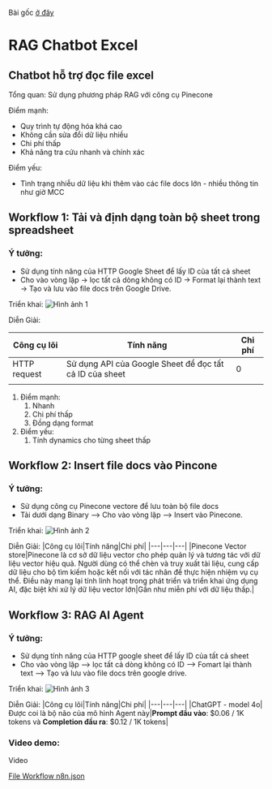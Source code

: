 Bài gốc [ở đây](https://shrub-midnight-a8f.notion.site/RAG-Chatbot-Excel-17e527e535d9808b827ff0c4c77fb976)

# RAG Chatbot Excel

## Chatbot hỗ trợ đọc file excel

Tổng quan: Sử dụng phương pháp RAG với công cụ Pinecone

Điểm mạnh: 

- Quy trình tự động hóa khá cao
- Không cần sửa đổi dữ liệu nhiều
- Chi phí thấp
- Khả năng tra cứu nhanh và chính xác

Điểm yếu:

- Tình trạng nhiễu dữ liệu khi thêm vào các file docs lớn - nhiều thông tin như giờ MCC

## Workflow 1: Tải và định dạng toàn bộ sheet trong spreadsheet

### Ý tưởng:

- Sử dụng tính năng của HTTP Google Sheet để lấy ID của tất cả sheet
- Cho vào vòng lặp → lọc tất cả dòng không có ID → Format lại thành text → Tạo và lưu vào file docs trên Google Drive.

Triển khai:
![Hình ảnh 1](https://shrub-midnight-a8f.notion.site/image/https%3A%2F%2Fprod-files-secure.s3.us-west-2.amazonaws.com%2F043a9a8f-6006-44cb-b853-e7caf25e509c%2Fee4e5047-7d32-4192-be6b-4e9cc28195bd%2Fimage.png?table=block&id=184527e5-35d9-8027-98ad-c5641028362a&spaceId=043a9a8f-6006-44cb-b853-e7caf25e509c&width=1420&userId=&cache=v2)

Diễn Giải:

| Công cụ lõi | Tính năng | Chi phí |
| --- | --- | --- |
| HTTP request | Sử dụng API của Google Sheet để đọc tất cả ID của sheet | 0 |
|  |  |  |
1. Điểm mạnh:
    1. Nhanh
    2. Chi phí thấp
    3. Đồng dạng format
2. Điểm yếu:
    1. Tính dynamics cho từng sheet thấp

## Workflow 2: Insert file docs vào Pincone

### Ý tưởng:

- Sử dụng công cụ Pinecone vectore để lưu toàn bộ file docs
- Tải dưới dạng Binary —> Cho vào vòng lặp —>  Insert vào Pinecone.

Triển khai:
![Hình ảnh 2](https://shrub-midnight-a8f.notion.site/image/https%3A%2F%2Fprod-files-secure.s3.us-west-2.amazonaws.com%2F043a9a8f-6006-44cb-b853-e7caf25e509c%2Fa89b5bdc-d5dc-466c-9c8a-5f642bf48c69%2Fimage.png?table=block&id=184527e5-35d9-80cd-9c27-fe83b352d36e&spaceId=043a9a8f-6006-44cb-b853-e7caf25e509c&width=1420&userId=&cache=v2)

Diễn Giải:
|Công cụ lõi|Tính năng|Chi phí|
|---|---|---|
|Pinecone Vector store|Pinecone là cơ sở dữ liệu vector cho phép quản lý và tương tác với dữ liệu vector hiệu quả. Người dùng có thể chèn và truy xuất tài liệu, cung cấp dữ liệu cho bộ tìm kiếm hoặc kết nối với tác nhân để thực hiện nhiệm vụ cụ thể. Điều này mang lại tính linh hoạt trong phát triển và triển khai ứng dụng AI, đặc biệt khi xử lý dữ liệu vector lớn|Gần như miễn phí với dữ liệu thấp.|

## Workflow 3: RAG AI Agent

### Ý tưởng:

- Sử dụng tính năng của HTTP google sheet để lấy ID của tất cả sheet
- Cho vào vòng lặp —> lọc tất cả dòng không có ID —> Fomart lại thành text —> Tạo và lưu vào file docs trên google drive.

Triển khai:
![Hình ảnh 3](https://shrub-midnight-a8f.notion.site/image/https%3A%2F%2Fprod-files-secure.s3.us-west-2.amazonaws.com%2F043a9a8f-6006-44cb-b853-e7caf25e509c%2F425f17e6-eb0a-4b91-80a0-5ba5f3a7d3f2%2Fimage.png?table=block&id=184527e5-35d9-80e4-a321-ef5d31032723&spaceId=043a9a8f-6006-44cb-b853-e7caf25e509c&width=1420&userId=&cache=v2)

Diễn Giải:
|Công cụ lõi|Tính năng|Chi phí|
|---|---|---|
|ChatGPT - model 4o|Được coi là bộ não của mô hình Agent này|**Prompt đầu vào**: $0.06 / 1K tokens và **Completion đầu ra**: $0.12 / 1K tokens|

### Video demo:

Video

[File Workflow n8n.json](https://github.com/hoanglong8/Document-Data-science/blob/main/n8n.json)
